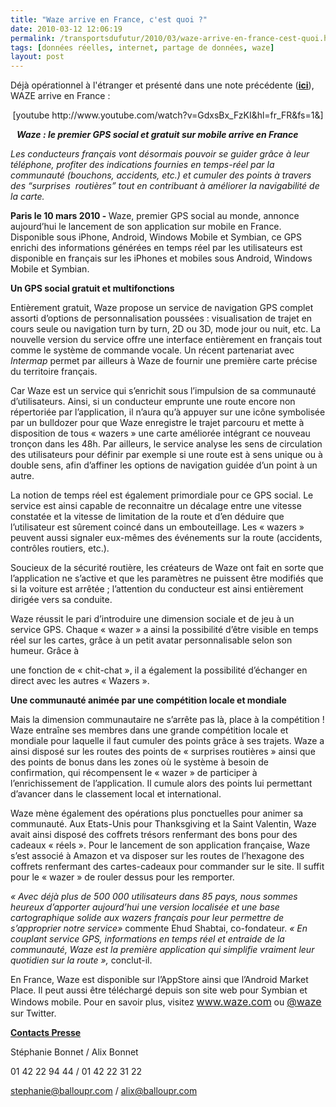 ```yaml
---
title: "Waze arrive en France, c'est quoi ?"
date: 2010-03-12 12:06:19
permalink: /transportsdufutur/2010/03/waze-arrive-en-france-cest-quoi.html
tags: [données réelles, internet, partage de données, waze]
layout: post
---
```


<p>Déjà opérationnel à l'étranger et présenté dans une note précédente (<strong><span style="text-decoration: underline"><a href="https://gabrielplassat.github.io/transportsdufutur/2010/01/whats-waze.html" target="_blank">ici</a></span></strong>), WAZE arrive en France :</p> <p style="text-align: center">  [youtube http://www.youtube.com/watch?v=GdxsBx_FzKI&hl=fr_FR&fs=1&]</p> <p class="MsoHeader"><strong><em><span><span>   </span></span></em></strong><strong><em><span>Waze : le premier GPS social et gratuit sur mobile arrive en France </span></em></strong></p> <p align="center" class="MsoNormal"><em><span></span></em></p> <p class="MsoNormal"><em><span>Les conducteurs français vont désormais pouvoir se guider grâce à leur téléphone, profiter des indications fournies en temps-réel par la communauté (bouchons, accidents, etc.) et cumuler des points à travers des “surprises<span>  </span>routières” <a name="result_box2"></a>tout en contribuant à améliorer la navigabilité de la carte.</span></em></p> <p class="MsoNormal"><span></span></p> <p class="MsoNormal"><strong><span>Paris le 10 mars 2010 - </span></strong><span>Waze, premier GPS social au monde<span>, annonce aujourd’hui le lancement de son application sur mobile en France. Disponible sous iPhone, Android, Windows Mobile et Symbian, ce GPS enrichi des informations générées en temps réel par les utilisateurs est disponible en français sur les iPhones et mobiles sous Android, Windows Mobile et Symbian. </span></span></p> <p class="MsoNormal"><em><span></span></em></p>   <!--more-->  <p class="MsoNormal"><strong><span>Un GPS social gratuit et multifonctions</span></strong></p> <p class="MsoNormal"><strong><span></span></strong></p> <p class="MsoNormal"><span>Entièrement gratuit, Waze propose un service de navigation GPS complet assorti d’options de personnalisation poussées : visualisation de trajet en cours seule ou navigation turn by turn, 2D ou 3D, mode jour ou nuit, etc. La nouvelle version du service offre une interface entièrement en français tout comme le système de commande vocale. Un récent partenariat avec <em>Intermap</em> permet par ailleurs à Waze de fournir une première carte précise du territoire français.</span></p> <p class="MsoNormal"><span></span></p> <p class="MsoNormal"><span>Car Waze est un service qui s’enrichit sous l’impulsion de sa communauté d’utilisateurs. Ainsi, si un conducteur emprunte une route encore non répertoriée par l’application, il n’aura qu’à appuyer sur une icône symbolisée par un bulldozer pour que Waze enregistre le trajet parcouru et mette à disposition de tous « wazers » une carte améliorée intégrant ce nouveau tronçon dans les 48h. Par ailleurs, le service analyse les sens de circulation des utilisateurs pour définir par exemple si une route est à sens unique ou à double sens, afin d’affiner les options de navigation guidée d’un point à un autre. </span></p> <p class="MsoNormal"><span></span></p> <p class="MsoNormal"><span>La notion de temps réel est également primordiale pour ce GPS social. Le service est ainsi capable de reconnaitre un décalage entre une vitesse constatée et la vitesse de limitation de la route et d’en déduire que l’utilisateur est sûrement coincé dans un embouteillage. Les « wazers » peuvent aussi signaler eux-mêmes des événements sur la route (accidents, contrôles routiers, etc.). </span></p> <p class="MsoNormal"><span></span></p> <p class="MsoNormal"><span>Soucieux de la sécurité routière, les créateurs de Waze ont fait en sorte que l’application ne s’active et que les paramètres ne puissent être modifiés que si la voiture est arrêtée ; l’attention du conducteur est ainsi entièrement dirigée vers sa conduite.</span></p> <p class="MsoNormal"><span></span></p> <p class="MsoNormal"><span>Waze réussit le pari d’introduire une dimension sociale et de jeu à un service GPS. Chaque « wazer » a ainsi la possibilité d’être visible en temps réel sur les cartes, grâce à un petit avatar personnalisable selon son humeur. Grâce à

 une fonction de « chit-chat », il a également la possibilité d’échanger en direct avec les autres « Wazers ».</span></p> <p class="MsoNormal"><span><span></span></span></p> <p class="MsoNormal"><strong><span>Une communauté animée par une compétition locale et mondiale</span></strong></p> <p class="MsoNormal"><strong><span></span></strong></p> <p class="MsoNormal"><span>Mais la dimension communautaire ne s’arrête pas là, place à la compétition ! Waze entraîne ses membres dans une grande compétition locale et mondiale pour laquelle il faut cumuler des points grâce à ses trajets. Waze a ainsi disposé sur les routes des points de « surprises routières » ainsi que des points de bonus dans les zones où le système à besoin de confirmation, qui récompensent le « wazer » de participer à l’enrichissement de l’application. Il cumule alors des points lui permettant d’avancer dans le classement local et international.</span></p> <p class="MsoNormal"><span></span></p> <p class="MsoNormal"><span>Waze mène également des opérations plus ponctuelles pour animer sa communauté. Aux Etats-Unis pour Thanksgiving et la Saint Valentin, Waze avait ainsi disposé des coffrets trésors renfermant des bons pour des cadeaux « réels ». Pour le lancement de son application française, Waze s’est associé à Amazon et va disposer sur les routes de l’hexagone des coffrets renfermant des cartes-cadeaux pour commander sur le site. Il suffit pour le « wazer » de rouler dessus pour les remporter.</span></p> <p class="MsoBodyText"><strong><span style="text-decoration: underline"><span><span style="text-decoration: none"></span></span></span></strong></p> <p><em><span>« Avec déjà plus de 500 000 utilisateurs dans 85 pays, nous sommes heureux d’apporter aujourd’hui une version localisée et une base cartographique solide aux wazers français pour leur permettre de s’approprier notre service» </span></em><span>commente Ehud Shabtai, co-fondateur. <em>« En couplant service GPS, informations en temps réel et entraide de la communauté, Waze est la première application qui simplifie vraiment leur quotidien sur la route », </em>conclut-il.</span></p><span> <p class="MsoNormal"><span>En France, Waze est disponible sur l’AppStore ainsi que l’Android Market Place. Il peut aussi être téléchargé depuis son site web pour Symbian et Windows mobile. Pour en savoir plus, visitez </span><a href="http://www.waze.com/"><span><font size="3">www.waze.com</font></span></a><span> ou </span><a href="http://www.twitter.com/waze"><span><font size="3">@waze</font></span></a><span> sur Twitter.</span></p> <p class="MsoNormal"><span></span></p> <p class="MsoNormal"><strong><span style="text-decoration: underline"><span>Contacts Presse</span></span></strong></p> <p class="MsoNormal"><span>Stéphanie Bonnet / Alix Bonnet</span></p> <p class="MsoNormal"><span>01 42 22 94 44 / 01 42 22 31 22</span></p> <p><span><a href="mailto:stephanie@balloupr.com"><span>stephanie@balloupr.com</span></a></span><span> / </span><span><a href="mailto:alix@balloupr.com"><span>alix@balloupr.com</span></a></span></p></span>
